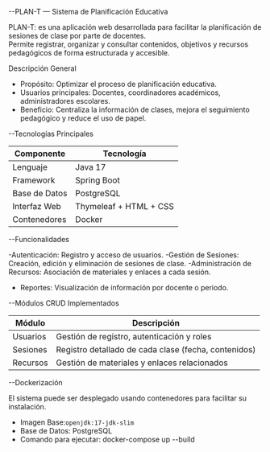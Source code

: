 --PLAN-T — Sistema de Planificación Educativa

PLAN-T: es una aplicación web desarrollada para facilitar la planificación de sesiones de clase por parte de docentes.  
Permite registrar, organizar y consultar contenidos, objetivos y recursos pedagógicos de forma estructurada y accesible.

Descripción General

- Propósito: Optimizar el proceso de planificación educativa.
- Usuarios principales: Docentes, coordinadores académicos, administradores escolares.
- Beneficio: Centraliza la información de clases, mejora el seguimiento pedagógico y reduce el uso de papel.

--Tecnologías Principales

| Componente       | Tecnología              |
|------------------|--------------------------|
| Lenguaje         | Java 17                 |
| Framework        | Spring Boot             |
| Base de Datos    | PostgreSQL              |
| Interfaz Web     | Thymeleaf + HTML + CSS  |
| Contenedores     | Docker                  |

--Funcionalidades

-Autenticación: Registro y acceso de usuarios.
-Gestión de Sesiones: Creación, edición y eliminación de sesiones de clase.
-Administración de Recursos: Asociación de materiales y enlaces a cada sesión.
- Reportes: Visualización de información por docente o periodo.

--Módulos CRUD Implementados

| Módulo    | Descripción                                            |
|-----------|--------------------------------------------------------|
| Usuarios  | Gestión de registro, autenticación y roles             |
| Sesiones  | Registro detallado de cada clase (fecha, contenidos)   |
| Recursos  | Gestión de materiales y enlaces relacionados           |

--Dockerización

El sistema puede ser desplegado usando contenedores para facilitar su instalación.

- Imagen Base:`openjdk:17-jdk-slim`
- Base de Datos: PostgreSQL
- Comando para ejecutar: docker-compose up --build

  
